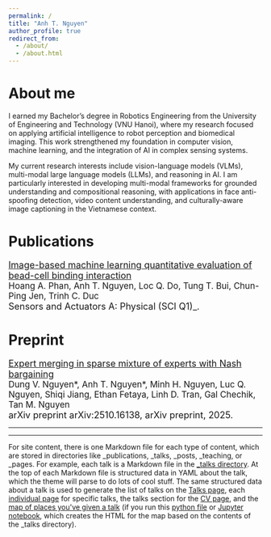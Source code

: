 ```yaml
---
permalink: /
title: "Anh T. Nguyen"
author_profile: true
redirect_from: 
  - /about/
  - /about.html
---
```


About me
======
I earned my Bachelor’s degree in Robotics Engineering from the University of Engineering and Technology (VNU Hanoi), where my research focused on applying artificial intelligence to robot perception and biomedical imaging. This work strengthened my foundation in computer vision, machine learning, and the integration of AI in complex sensing systems.

My current research interests include vision-language models (VLMs), multi-modal large language models (LLMs), and reasoning in AI. I am particularly interested in developing multi-modal frameworks for grounded understanding and compositional reasoning, with applications in face anti-spoofing detection, video content understanding, and culturally-aware image captioning in the Vietnamese context.

Publications
======
<span style="font-size:18px;">[Image-based machine learning quantitative evaluation of bead-cell binding interaction](https://www.sciencedirect.com/science/article/abs/pii/S0924424724011178)</span><br>
<span style="font-size:17px;"> Hoang A. Phan, Anh T. Nguyen, Loc Q. Do, Tung T. Bui, Chun-Ping Jen, Trinh C. Duc </span><br>
<span style="font-size:18px;"> Sensors and Actuators A: Physical (SCI Q1)_.</span><br>
<!-- --- -->

Preprint
======
<span style="font-size:18px;">[Expert merging in sparse mixture of experts with Nash bargaining](https://arxiv.org/pdf/2510.16138)</span><br>
<span style="font-size:17px;"> Dung V. Nguyen*, Anh T. Nguyen*, Minh H. Nguyen, Luc Q. Nguyen, Shiqi Jiang, Ethan Fetaya, Linh D. Tran, Gal Chechik, Tan M. Nguyen </span><br>
<span style="font-size:18px;"> arXiv preprint arXiv:2510.16138, arXiv preprint, 2025.</span><br>
<!-- --- -->
------


------
For site content, there is one Markdown file for each type of content, which are stored in directories like _publications, _talks, _posts, _teaching, or _pages. For example, each talk is a Markdown file in the [_talks directory](https://github.com/academicpages/academicpages.github.io/tree/master/_talks). At the top of each Markdown file is structured data in YAML about the talk, which the theme will parse to do lots of cool stuff. The same structured data about a talk is used to generate the list of talks on the [Talks page](https://academicpages.github.io/talks), each [individual page](https://academicpages.github.io/talks/2012-03-01-talk-1) for specific talks, the talks section for the [CV page](https://academicpages.github.io/cv), and the [map of places you've given a talk](https://academicpages.github.io/talkmap.html) (if you run this [python file](https://github.com/academicpages/academicpages.github.io/blob/master/talkmap.py) or [Jupyter notebook](https://github.com/academicpages/academicpages.github.io/blob/master/talkmap.ipynb), which creates the HTML for the map based on the contents of the _talks directory).

